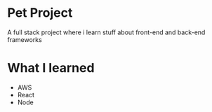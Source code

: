 # Pet Project
A full stack project where i learn stuff about front-end and back-end frameworks

# What I learned
- AWS
- React
- Node
